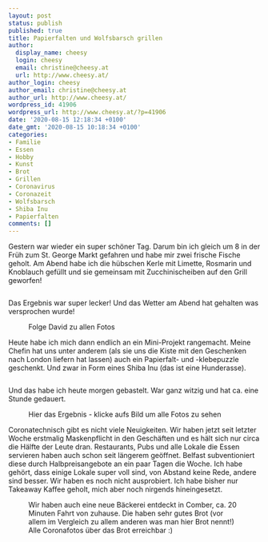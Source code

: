 ```yaml
---
layout: post
status: publish
published: true
title: Papierfalten und Wolfsbarsch grillen
author:
  display_name: cheesy
  login: cheesy
  email: christine@cheesy.at
  url: http://www.cheesy.at/
author_login: cheesy
author_email: christine@cheesy.at
author_url: http://www.cheesy.at/
wordpress_id: 41906
wordpress_url: http://www.cheesy.at/?p=41906
date: '2020-08-15 12:18:34 +0100'
date_gmt: '2020-08-15 10:18:34 +0100'
categories:
- Familie
- Essen
- Hobby
- Kunst
- Brot
- Grillen
- Coronavirus
- Coronazeit
- Wolfsbarsch
- Shiba Inu
- Papierfalten
comments: []
---
```

<!-- wp:paragraph -->
Gestern war wieder ein super schöner Tag. Darum bin ich gleich um 8 in der Früh zum St. George Markt gefahren und habe mir zwei frische Fische geholt. Am Abend habe ich die hübschen Kerle mit Limette, Rosmarin und Knoblauch gefüllt und sie gemeinsam mit Zucchinischeiben auf den Grill geworfen!
<!-- /wp:paragraph -->
<!-- wp:image {"id":41883} -->
<figure class="wp-block-image"><img src="{% link _fotos/leben-in-belfast/2020-2/wolfsbarsch/Wolfsbarsch-001.jpg %}" alt="" class="wp-image-41883"></figure>
<!-- /wp:image -->
<!-- wp:paragraph -->
Das Ergebnis war super lecker! Und das Wetter am Abend hat gehalten was versprochen wurde!
<!-- /wp:paragraph -->
<!-- wp:image {"id":41887,"linkDestination":"custom"} -->
<figure class="wp-block-image"><a href="{% link _fotos/leben-in-belfast/2020-2/wolfsbarsch/index.md %}"><img src="{% link _fotos/leben-in-belfast/2020-2/wolfsbarsch/Wolfsbarsch-005.jpg %}" alt="" class="wp-image-41887"></a><br>
<figcaption>Folge David zu allen Fotos</figcaption>
</figure>
<!-- /wp:image -->
<!-- wp:paragraph -->
Heute habe ich mich dann endlich an ein Mini-Projekt rangemacht. Meine Chefin hat uns unter anderem (als sie uns die Kiste mit den Geschenken nach London liefern hat lassen) auch ein Papierfalt- und -klebepuzzle geschenkt. Und zwar in Form eines Shiba Inu (das ist eine Hunderasse).
<!-- /wp:paragraph -->
<!-- wp:image {"id":41894} -->
<figure class="wp-block-image"><img src="{% link _fotos/kunstwerke/shiba-inu/Shiba-Inu-001.jpg %}" alt="" class="wp-image-41894"></figure>
<!-- /wp:image -->
<!-- wp:paragraph -->
Und das habe ich heute morgen gebastelt. War ganz witzig und hat ca. eine Stunde gedauert.
<!-- /wp:paragraph -->
<!-- wp:image {"id":41903,"linkDestination":"custom"} -->
<figure class="wp-block-image"><a href="{% link _fotos/kunstwerke/shiba-inu/index.md %}"><img src="{% link _fotos/kunstwerke/shiba-inu/Shiba-Inu-010.jpg %}" alt="" class="wp-image-41903"></a><br>
<figcaption>Hier das Ergebnis - klicke aufs Bild um alle Fotos zu sehen</figcaption>
</figure>
<!-- /wp:image -->
<!-- wp:paragraph -->
Coronatechnisch gibt es nicht viele Neuigkeiten. Wir haben jetzt seit letzter Woche erstmalig Maskenpflicht in den Geschäften und es hält sich nur circa die Hälfte der Leute dran.
<!-- /wp:paragraph -->
<!-- wp:paragraph -->
Restaurants, Pubs und alle Lokale die Essen servieren haben auch schon seit längerem geöffnet. Belfast subventioniert diese durch Halbpreisangebote an ein paar Tagen die Woche. Ich habe gehört, dass einige Lokale super voll sind, von Abstand keine Rede, andere sind besser. Wir haben es noch nicht ausprobiert. Ich habe bisher nur Takeaway Kaffee geholt, mich aber noch nirgends hineingesetzt.
<!-- /wp:paragraph -->
<!-- wp:image {"id":41878,"linkDestination":"custom"} -->
<figure class="wp-block-image"><a href="{% link _fotos/leben-in-belfast/2020-2/covid-19/index.md %}"><img src="{% link _fotos/leben-in-belfast/2020-2/covid-19/Coronazeit-124.jpg %}" alt="" class="wp-image-41878"></a><br>
<figcaption>Wir haben auch eine neue Bäckerei entdeckt in Comber, ca. 20 Minuten Fahrt von zuhause. Die haben sehr gutes Brot (vor allem im Vergleich zu allem anderen was man hier Brot nennt!) Alle Coronafotos über das Brot erreichbar :)</figcaption>
</figure>
<!-- /wp:image -->
